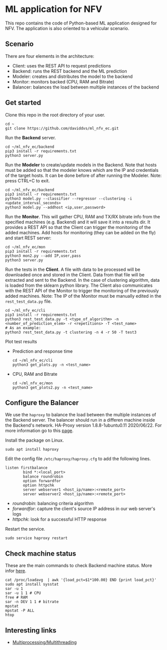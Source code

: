 # ML application for NFV
This repo contains the code of Python-based ML application designed for NFV. The application is also oriented to a vehicular scenario.

## Scenario
There are four elements in the architecture:
- Client: uses the REST API to request predictions
- Backend: runs the REST backend and the ML prediction
- Modeler: creates and distributes the model to the backend
- Monitor: monitors backed (CPU, RAM and Bitrate)
- Balancer: balances the load between multiple instances of the backend

## Get started
Clone this repo in the root directory of your user.
```
cd ~
git clone https://github.com/daviddvs/ml_nfv_ec.git
```

Run the **Backend** server.
```
cd ~/ml_nfv_ec/backend
pip3 install -r requirements.txt
python3 server.py
```

Run the **Modeler** to create/update models in the Backend. Note that hosts must be added so that the modeler knows which are the IP and credentials of the target hosts. It can be done before of after running the Modeler.
Note: press CTRL+C to exit.
```
cd ~/ml_nfv_ec/backend
pip3 install -r requirements.txt
python3 model.py --classifier --regressor --clustering -i <update_interval_seconds>
python3 model.py --addhost <ip,user,password>
```

Run the **Monitor**. 
This will gather CPU, RAM and TX/RX bitrate info from the specified machines (e.g. Backend) and it will save it into a results dir. It provides a REST API so that the Client can trigger the monitoring of the added machines.
Add hosts for monitoring (they can be added on the fly) and start REST server:
```
cd ~/ml_nfv_ec/mon
pip3 install -r requirements.txt
python3 mon2.py --add IP,user,pass
python3 server.py
```

Run the tests in the **Client**. A file with data to be processed will be downloaded once and stored in the Client.
Data from that file will be extracted and sent to the Backend. 
In the case of clustering algorithm, data is loaded from the sklearn python library.
The Client also communicates with the REST API of the Monitor to trigger the monitoring of the previously added machines. 
Note: The IP of the Monitor must be manually edited in the `rest_test_data.py` file.
```
cd ~/ml_nfv_ec/cli
pip3 install -r requirements.txt
python3 rest_test_data.py -t <type_of_algorithm> -n <number_of_prediction_elem> -r <repetitions> -T <test_name>
# As an example:
python3 rest_test_data.py -t clustering -n 4 -r 50 -T test3
```

Plot test results
 - Prediction and response time
    ```
    cd ~/ml_nfv_ec/cli
    python3 get_plots.py -n <test_name>
    ```
 - CPU, RAM and Bitrate
    ```
    cd ~/ml_nfv_ec/mon
    python3 get_plots2.py -n <test_name>
    ```

## Configure the Balancer
We use the `haproxy` to balance the load between the multiple instances of the Backend server.
The balancer should run in a differen machine inside the Backend's network.
HA-Proxy version 1.8.8-1ubuntu0.11 2020/06/22.
For more information go to this [page](https://devops.ionos.com/tutorials/install-and-configure-haproxy-load-balancer-on-ubuntu-1604/).

Install the package on Linux.
```
sudo apt install haproxy
```

Edit the config file `/etc/haproxy/haproxy.cfg` to add the following lines.
```
listen firstbalance
        bind *:<local_port>
        balance roundrobin
        option forwardfor
        option httpchk
        server webserver1 <host_ip/name>:<remote_port>
        server webserver2 <host_ip/name>:<remote_port>
```
   - *roundrobin*: balancing criteria algorithm
   - *forwardfor*: capture the client's source IP address in our web server's logs
   - *httpchk*: look for a successful HTTP response

Restart the service.
```
sudo service haproxy restart
```

## Check machine status
These are the main commands to check Backend machine status. More infor [here](stress.md).
```
cat /proc/loadavg  | awk '{load_pct=$1*100.00} END {print load_pct}'
sudo apt install sysstat
sar -u 1
sar -u 1 1 # CPU
free # RAM
sar -n DEV 1 1 # bitrate
mpstat
mpstat -P ALL
htop
```

## Interesting links
- [Multiprocessing/Multithreading](https://stackoverflow.com/questions/9786102/how-do-i-parallelize-a-simple-python-loop)
